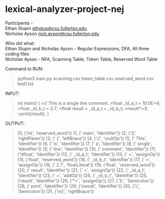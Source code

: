 ﻿# lexical-analyzer-project-nej
Participents -   
Ethan Stupin  ethstup@csu.fullerton.edu  
Nicholas Ayson  nick.ayson@csu.fullerton.edu  

Who did what:  
Ethan Stupin and Nicholas Ayson - Regular Expressions, DFA, All three coding files  
Nicholas Ayson - NFA, Scanning Table, Token Table, Reserved Word Table  
  
Command to RUN:  
> python3 main.py scanning.csv token_table.csv reserved_word.csv test1.txt  

INPUT:
>int main() {
	>// This is a single line comment.
	>float _id_a_t = 10.0E+4;
      >float _id_b_t = 2.7;
      >float result = _id_a_t + _id_b_t;
      >result*=3;
      >print(result);
>}

OUTPUT:
>(0, ('int', 'reserved_word'))
>(1, (' main', 'Identifier'))
>(2, ('()', 'rightParen'))
>(3, (' {', 'leftBrace'))
>(4, ('//', 'multOp'))
>(5, (' This', 'Identifier'))
>(6, (' is', 'Identifier'))
>(7, (' a', 'Identifier'))
>(8, (' single', 'Identifier'))
>(9, (' line', 'Identifier'))
>(10, (' comment', 'Identifier'))
>(11, ('\tfloat', 'Identifier'))
>(12, (' _id_a_t', 'Identifier'))
>(13, (' =', 'assignOp'))
>(15, ('float', 'reserved_word'))
>(16, (' _id_b_t', 'Identifier'))
>(17, (' =', 'assignOp'))
>(18, (' 2.7', 'floatLiteral'))
>(19, ('float', 'reserved_word'))
>(20, (' result', 'Identifier'))
>(21, (' =', 'assignOp'))
>(22, (' _id_a_t', 'Identifier'))
>(23, (' +', 'addOp'))
>(24, (' _id_b_t', 'Identifier'))
>(25, ('result', 'Identifier'))
>(26, ('*=', 'assignOp'))
>(27, ('3;', 'Semicolon'))
>(28, (' print', 'Identifier'))
>(29, ('(result', 'Identifier'))
>(30, (');', 'Semicolon'))
>(31, ('\n}', 'rightBrace'))